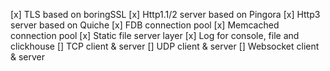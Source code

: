 [x] TLS based on boringSSL
[x] Http1.1/2 server based on Pingora
[x] Http3 server based on Quiche
[x] FDB connection pool
[x] Memcached connection pool
[x] Static file server layer
[x] Log for console, file and clickhouse
[] TCP client & server
[] UDP client & server
[] Websocket client & server
